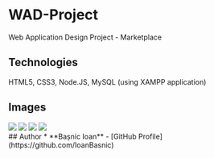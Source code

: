 # WAD-Project
Web Application Design Project - Marketplace
## Technologies
HTML5, CSS3, Node.JS, MySQL (using XAMPP application)
## Images
<div>
<img src="https://i.ibb.co/92BCxrn/a.png">
<img src="https://i.ibb.co/5GRgVRc/b.png">
<img src="https://i.ibb.co/NxZsMyN/c.png">
<img src="https://i.ibb.co/9Vqnk8P/d.png">
</div>
## Author
* **Bașnic Ioan** - [GitHub Profile](https://github.com/IoanBasnic)
